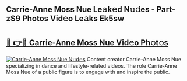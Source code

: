 ## Carrie-Anne Moss Nue Le𝚊k𝚎d N𝚞𝚍es - Part-zS9 Photos Vid𝚎o Le𝚊ks Ek5sw

# <h2><a href="http://fb7x5h.evod.top/?m=Carrie-Anne+Moss+Nue">🔗 👉🔴 Carrie-Anne Moss Nue Vid𝚎o Ph𝚘t𝚘s</a></h2>

[![Carrie-Anne Moss Nue N𝚞d𝚎s](https://i.imgur.com/8V9OHl7.gif)](http://fb7x5h.evod.top/?m=Carrie-Anne+Moss+Nue)
Content creator Carrie-Anne Moss Nue specializing in dance and lifestyle-related videos. The role Carrie-Anne Moss Nue of a public figure is to engage with and inspire the public. 
